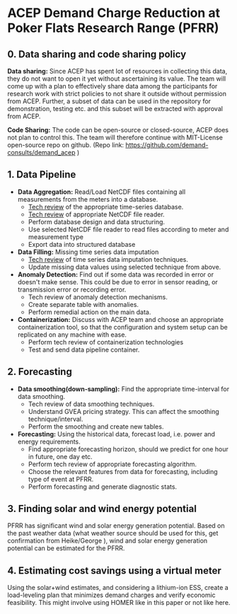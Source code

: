 # ACEP Demand Charge Reduction at Poker Flats Research Range (PFRR)
## 0. Data sharing and code sharing policy 
**Data sharing:** Since ACEP has spent lot of resources in collecting this data, they do not want to open it yet without ascertaining its value. The team will come up with a plan to effectively share data among the participants for research work with strict policies to not share it outside without permission from ACEP. Further, a subset of data can be used in the repository for demonstration, testing etc. and this subset will be extracted with approval from ACEP. 

**Code Sharing:** The code can be open-source or closed-source, ACEP does not plan to control this. The team will therefore continue with MIT-License open-source repo on github. (Repo link: https://github.com/demand-consults/demand_acep )

## 1. Data Pipeline
- **Data Aggregation:** Read/Load NetCDF files containing all measurements from the meters into a database.
    * [Tech review](./tech_review/timeseries_database.md) of the appropriate time-series database.
    * [Tech review](./tech_review/netcdf_reader.md) of appropriate NetCDF file reader.
    * Perform database design and data structuring.
    * Use selected NetCDF file reader to read files according to meter and measurement type
    * Export data into structured database
- **Data Filling:** Missing time series data imputation
    * [Tech review](./tech_review/data_imputation.md) of time series data imputation techniques.
    * Update missing data values using selected technique from above.
- **Anomaly Detection:** Find out if some data was recorded in error or doesn't make sense. This could be due to error in sensor reading, or transmission error or recording error. 
    * Tech review of anomaly detection mechanisms. 
    * Create separate table with anomalies. 
    * Perform remedial action on the main data. 
- **Containerization:** Discuss with ACEP team and choose an appropriate containerization tool, so that the configuration and system setup can be replicated on any machine with ease. 
    * Perform tech review of containerization technologies 
    * Test and send data pipeline container.

## 2. Forecasting
- **Data smoothing(down-sampling):** Find the appropriate time-interval for data smoothing.
    * Tech review of data smoothing techniques.
    * Understand GVEA pricing strategy. This can affect the smoothing technique/interval.
    * Perform the smoothing and create new tables.
- **Forecasting:** Using the historical data, forecast load, i.e. power and energy requirements.
    * Find appropriate forecasting horizon, should we predict for one hour in future, one day etc.
    * Perform tech review of appropriate forecasting algorithm.
    * Choose the relevant features from data for forecasting, including type of event at PFRR. 
    * Perform forecasting and generate diagnostic stats.
    
## 3. Finding solar and wind energy potential
PFRR has significant wind and solar energy generation potential. Based on the past weather data (what weather source should be used for this, get confirmation from Heike/George ), wind and solar energy generation potential can be estimated for the PFRR. 

## 4. Estimating cost savings using a virtual meter
Using the solar+wind estimates, and considering a lithium-ion ESS, create a load-leveling plan that minimizes demand charges and verify economic feasibility. This might involve using HOMER like in this paper or not like here.